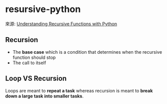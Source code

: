 # resursive-python

來源: [Understanding Recursive Functions with Python](https://stackabuse.com/understanding-recursive-functions-with-python/)

## Recursion
* The **base case** which is a condition that determines when the recursive function should stop
* The call to itself


## Loop VS Recursion
Loops are meant to **repeat a task** whereas recursion is meant to **break down a large task into smaller tasks**.
